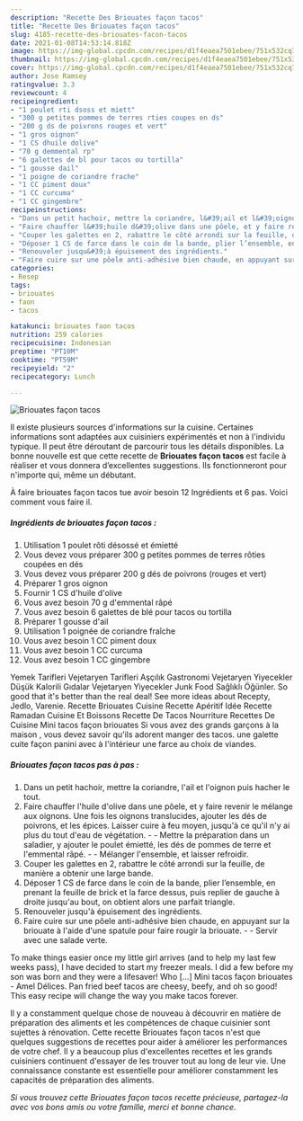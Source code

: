 ```yaml
---
description: "Recette Des Briouates façon tacos"
title: "Recette Des Briouates façon tacos"
slug: 4185-recette-des-briouates-facon-tacos
date: 2021-01-08T14:53:14.818Z
image: https://img-global.cpcdn.com/recipes/d1f4eaea7501ebee/751x532cq70/briouates-facon-tacos-photo-principale-de-la-recette.jpg
thumbnail: https://img-global.cpcdn.com/recipes/d1f4eaea7501ebee/751x532cq70/briouates-facon-tacos-photo-principale-de-la-recette.jpg
cover: https://img-global.cpcdn.com/recipes/d1f4eaea7501ebee/751x532cq70/briouates-facon-tacos-photo-principale-de-la-recette.jpg
author: Jose Ramsey
ratingvalue: 3.3
reviewcount: 4
recipeingredient:
- "1 poulet rti dsoss et miett"
- "300 g petites pommes de terres rties coupes en ds"
- "200 g ds de poivrons rouges et vert"
- "1 gros oignon"
- "1 CS dhuile dolive"
- "70 g demmental rp"
- "6 galettes de bl pour tacos ou tortilla"
- "1 gousse dail"
- "1 poigne de coriandre frache"
- "1 CC piment doux"
- "1 CC curcuma"
- "1 CC gingembre"
recipeinstructions:
- "Dans un petit hachoir, mettre la coriandre, l&#39;ail et l&#39;oignon puis hacher le tout."
- "Faire chauffer l&#39;huile d&#39;olive dans une pôele, et y faire revenir le mélange aux oignons. Une fois les oignons translucides, ajouter les dés de poivrons, et les épices. Laisser cuire à feu moyen, jusqu&#39;à ce qu&#39;il n&#39;y ai plus du tout d&#39;eau de végétation.  Mettre la préparation dans un saladier, y ajouter le poulet émietté, les dés de pommes de terre et l&#39;emmental râpé.   Mélanger l&#39;ensemble, et laisser refroidir."
- "Couper les galettes en 2, rabattre le côté arrondi sur la feuille, de manière a obtenir une large bande."
- "Déposer 1 CS de farce dans le coin de la bande, plier l’ensemble, en prenant la feuille de brick et la farce dessus, puis replier de gauche à droite jusqu&#39;au bout, on obtient alors une parfait triangle."
- "Renouveler jusqu&#39;à épuisement des ingrédients."
- "Faire cuire sur une pôele anti-adhésive bien chaude, en appuyant sur la briouate à l&#39;aide d&#39;une spatule pour faire rougir la briouate.  Servir avec une salade verte."
categories:
- Resep
tags:
- briouates
- faon
- tacos

katakunci: briouates faon tacos 
nutrition: 259 calories
recipecuisine: Indonesian
preptime: "PT10M"
cooktime: "PT59M"
recipeyield: "2"
recipecategory: Lunch

---
```



![Briouates façon tacos](https://img-global.cpcdn.com/recipes/d1f4eaea7501ebee/751x532cq70/briouates-facon-tacos-photo-principale-de-la-recette.jpg)

Il existe plusieurs sources d'informations sur la cuisine. Certaines informations sont adaptées aux cuisiniers expérimentés et non à l'individu typique. Il peut être déroutant de parcourir tous les détails disponibles. La bonne nouvelle est que cette recette de <strong> Briouates façon tacos </strong> est facile à réaliser et vous donnera d’excellentes suggestions. Ils fonctionneront pour n'importe qui, même un débutant.

<!--inarticleads1-->

À faire briouates façon tacos tue avoir besoin 12 Ingrédients et 6 pas. Voici comment vous faire il.

##### Ingrédients de briouates façon tacos :

1. Utilisation 1 poulet rôti désossé et émietté
1. Vous devez vous préparer 300 g petites pommes de terres rôties coupées en dés
1. Vous devez vous préparer 200 g dés de poivrons (rouges et vert)
1. Préparer 1 gros oignon
1. Fournir 1 CS d&#39;huile d&#39;olive
1. Vous avez besoin 70 g d&#39;emmental râpé
1. Vous avez besoin 6 galettes de blé pour tacos ou tortilla
1. Préparer 1 gousse d&#39;ail
1. Utilisation 1 poignée de coriandre fraîche
1. Vous avez besoin 1 CC piment doux
1. Vous avez besoin 1 CC curcuma
1. Vous avez besoin 1 CC gingembre


Yemek Tarifleri Vejetaryen Tarifleri Aşçılık Gastronomi Vejetaryen Yiyecekler Düşük Kalorili Gıdalar Vejetaryen Yiyecekler Junk Food Sağlıklı Öğünler. So good that it&#39;s better than the real deal! See more ideas about Recepty, Jedlo, Varenie. Recette Briouates Cuisine Recette Apéritif Idée Recette Ramadan Cuisine Et Boissons Recette De Tacos Nourriture Recettes De Cuisine Mini tacos façon briouates Si vous avez des grands garçons à la maison , vous devez savoir qu&#39;ils adorent manger des tacos. une galette cuite façon panini avec à l&#39;intérieur une farce au choix de viandes. 

<!--inarticleads2-->

##### Briouates façon tacos pas à pas :

1. Dans un petit hachoir, mettre la coriandre, l&#39;ail et l&#39;oignon puis hacher le tout.
1. Faire chauffer l&#39;huile d&#39;olive dans une pôele, et y faire revenir le mélange aux oignons. Une fois les oignons translucides, ajouter les dés de poivrons, et les épices. Laisser cuire à feu moyen, jusqu&#39;à ce qu&#39;il n&#39;y ai plus du tout d&#39;eau de végétation. -  - Mettre la préparation dans un saladier, y ajouter le poulet émietté, les dés de pommes de terre et l&#39;emmental râpé.  -  - Mélanger l&#39;ensemble, et laisser refroidir.
1. Couper les galettes en 2, rabattre le côté arrondi sur la feuille, de manière a obtenir une large bande.
1. Déposer 1 CS de farce dans le coin de la bande, plier l’ensemble, en prenant la feuille de brick et la farce dessus, puis replier de gauche à droite jusqu&#39;au bout, on obtient alors une parfait triangle.
1. Renouveler jusqu&#39;à épuisement des ingrédients.
1. Faire cuire sur une pôele anti-adhésive bien chaude, en appuyant sur la briouate à l&#39;aide d&#39;une spatule pour faire rougir la briouate. -  - Servir avec une salade verte.


To make things easier once my little girl arrives (and to help my last few weeks pass), I have decided to start my freezer meals. I did a few before my son was born and they were a lifesaver! Who […] Mini tacos façon briouates - Amel Délices. Pan fried beef tacos are cheesy, beefy, and oh so good! This easy recipe will change the way you make tacos forever. 

<!--inarticleads1-->

<p>
Il y a constamment quelque chose de nouveau à découvrir en matière de préparation des aliments et les compétences de chaque cuisinier sont sujettes à rénovation. Cette recette Briouates façon tacos n'est que quelques suggestions de recettes pour aider à améliorer les performances de votre chef. Il y a beaucoup plus d'excellentes recettes et les grands cuisiniers continuent d'essayer de les trouver tout au long de leur vie. Une connaissance constante est essentielle pour améliorer constamment les capacités de préparation des aliments.
</p>

<p>
<i>Si vous trouvez cette Briouates façon tacos recette précieuse, partagez-la avec vos bons amis ou votre famille, merci et bonne chance.</i>
</p>
